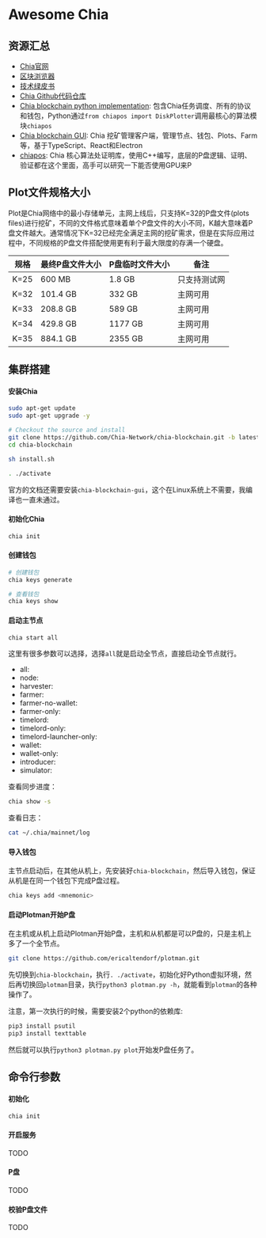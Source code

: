 # Awesome Chia

## 资源汇总
- [Chia官网](https://www.chia.net)
- [区块浏览器](https://www.chiaexplorer.com)
- [技术绿皮书](https://www.chia.net/assets/ChiaGreenPaper.pdf)
- [Chia Github代码仓库](https://github.com/Chia-Network)
- [Chia blockchain python implementation](https://github.com/Chia-Network/chia-blockchain): 包含Chia任务调度、所有的协议和钱包，Python通过`from chiapos import DiskPlotter`调用最核心的算法模块`chiapos`
- [Chia blockchain GUI](https://github.com/Chia-Network/chia-blockchain-gui): Chia 挖矿管理客户端，管理节点、钱包、Plots、Farm等，基于TypeScript、React和Electron
- [chiapos](https://github.com/Chia-Network/chiapos): Chia 核心算法处证明库，使用C++编写，底层的P盘逻辑、证明、验证都在这个里面，高手可以研究一下能否使用GPU来P

## Plot文件规格大小
Plot是Chia网络中的最小存储单元，主网上线后，只支持K=32的P盘文件(plots files)进行挖矿，不同的文件格式意味着单个P盘文件的大小不同，K越大意味着P盘文件越大。通常情况下K=32已经完全满足主网的挖矿需求，但是在实际应用过程中，不同规格的P盘文件搭配使用更有利于最大限度的存满一个硬盘。

|规格|最终P盘文件大小|P盘临时文件大小|备注|
|-----|-----|-----|-----|
|K=25|600 MB | 1.8 GB |	只支持测试网
|K=32|101.4 GB | 332 GB	| 主网可用
|K=33|208.8 GB | 589 GB	| 主网可用
|K=34|429.8 GB | 1177 GB | 主网可用
|K=35|884.1 GB | 2355 GB |	主网可用

## 集群搭建
#### 安装Chia
```sh
sudo apt-get update
sudo apt-get upgrade -y

# Checkout the source and install
git clone https://github.com/Chia-Network/chia-blockchain.git -b latest
cd chia-blockchain

sh install.sh

. ./activate
```
官方的文档还需要安装`chia-blockchain-gui`，这个在Linux系统上不需要，我编译也一直未通过。

#### 初始化Chia
```sh
chia init
```

#### 创建钱包
```sh
# 创建钱包
chia keys generate

# 查看钱包
chia keys show
```

#### 启动主节点
```sh
chia start all
```
这里有很多参数可以选择，选择`all`就是启动全节点，直接启动全节点就行。
- all:
- node:
- harvester:
- farmer:
- farmer-no-wallet:
- farmer-only:
- timelord:
- timelord-only:
- timelord-launcher-only:
- wallet:
- wallet-only:
- introducer:
- simulator:

查看同步进度：
```sh
chia show -s
```

查看日志：
```sh
cat ~/.chia/mainnet/log
```

#### 导入钱包
主节点启动后，在其他从机上，先安装好`chia-blockchain`，然后导入钱包，保证从机是在同一个钱包下完成P盘过程。
```sh
chia keys add <mnemonic>
```

#### 启动Plotman开始P盘
在主机或从机上启动Plotman开始P盘，主机和从机都是可以P盘的，只是主机上多了一个全节点。
```sh
git clone https://github.com/ericaltendorf/plotman.git
```
先切换到`chia-blockchain`，执行`. ./activate`，初始化好Python虚拟环境，然后再切换回`plotman`目录，执行`python3 plotman.py -h`，就能看到`plotman`的各种操作了。

注意，第一次执行的时候，需要安装2个python的依赖库:
```sh
pip3 install psutil
pip3 install texttable
```

然后就可以执行`python3 plotman.py plot`开始发P盘任务了。

## 命令行参数
#### 初始化
```sh
chia init
```

#### 开启服务
TODO

#### P盘
TODO

#### 校验P盘文件
TODO